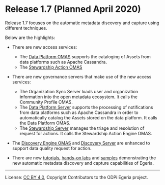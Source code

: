 <!-- SPDX-License-Identifier: CC-BY-4.0 -->
<!-- Copyright Contributors to the ODPi Egeria project. -->

# Release 1.7 (Planned April 2020)

Release 1.7 focuses on the automatic metadata discovery and capture
using different techniques.

Below are the highlights:

* There are new access services:
   * The [Data Platform OMAS](../open-metadata-implementation/access-services/data-platform) supports the cataloging of Assets from data platforms such as Apache Cassandra.
   * The [Stewardship Action OMAS](../open-metadata-implementation/access-services/stewardship-action) 

* There are new governance servers that make use of the new access services:
   * The Organization Sync Server loads user and organization information into the open metadata ecosystem.
     It calls the Community Profile OMAS.
   * The [Data Platform Server](../open-metadata-implementation/governance-servers/data-platform-services) supports the processing of notifications from data platforms such as Apache Cassandra in order
     to automatically catalog the Assets stored on the data platform.  It calls the Data Platform OMAS.
   * The [Stewardship Server](../open-metadata-implementation/governance-servers/stewardship-engine-services) manages the triage and resolution of request for actions.
     It calls the Stewardship Action Engine OMAS.
     
* The [Discovery Engine OMAS](../open-metadata-implementation/access-services/discovery-engine) and
  [Discovery Server](../open-metadata-implementation/governance-servers/discovery-engine-services)
  are enhanced to support data quality request for action.  
     
* There are new [tutorials](../open-metadata-resources/open-metadata-tutorials),
  [hands-on labs](../open-metadata-resources/open-metadata-labs) and
  [samples](../open-metadata-resources/open-metadata-samples) demonstrating
  the new automatic metadata discovery and capture capabilities of Egeria. 
  
----
License: [CC BY 4.0](https://creativecommons.org/licenses/by/4.0/),
Copyright Contributors to the ODPi Egeria project.